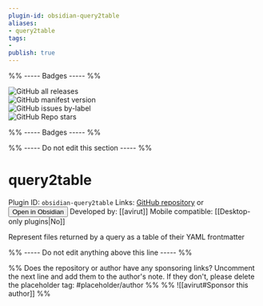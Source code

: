 ```yaml
---
plugin-id: obsidian-query2table
aliases:
- query2table
tags: 
- 
publish: true
---
```


%% ----- Badges ----- %%

![GitHub all releases](https://img.shields.io/github/downloads/avirut/obsidian-query2table/total?color=573E7A&logo=github&style=for-the-badge)   
![GitHub manifest version](https://img.shields.io/github/manifest-json/v/avirut/obsidian-query2table?color=573E7A&logo=github&style=for-the-badge)   
![GitHub issues by-label](https://img.shields.io/github/issues/avirut/obsidian-query2table/help%20wanted?color=573E7A&logo=github&style=for-the-badge)   
![GitHub Repo stars](https://img.shields.io/github/stars/avirut/obsidian-query2table?color=573E7A&logo=github&style=for-the-badge)

%% ----- Badges ----- %%

%% ----- Do not edit this section ----- %%

# query2table

Plugin ID: `obsidian-query2table`
Links: [GitHub repository](https://github.com/avirut/obsidian-query2table) or [<button id=HH>Open in Obsidian</button>](obsidian://goto-plugin?id=obsidian-query2table)
Developed by: [[avirut]]
Mobile compatible: [[Desktop-only plugins|No]]

Represent files returned by a query as a table of their YAML frontmatter

%% ----- Do not edit anything above this line ----- %% 

%% Does the repository or author have any sponsoring links? Uncomment the next line and add them to the author's note. If they don't, please delete the placeholder tag: #placeholder/author %%
%% ![[avirut#Sponsor this author]] %%
